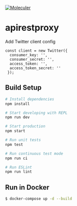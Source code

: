 [![Moleculer](https://img.shields.io/badge/Powered%20by-Moleculer-green.svg?colorB=0e83cd)](https://moleculer.services)

# apirestproxy
Add Twitter client config

```
const client = new Twitter({
  consumer_key: '',
  consumer_secret: '',
  access_token: '',
  access_token_secret: ''
 });
```
## Build Setup

``` bash
# Install dependencies
npm install

# Start developing with REPL
npm run dev

# Start production
npm start

# Run unit tests
npm test

# Run continuous test mode
npm run ci

# Run ESLint
npm run lint
```

## Run in Docker

```bash
$ docker-compose up -d --build
```

